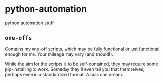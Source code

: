 # python-automation

python automation stuff

## `one-offs`

Contains my one-off scripts, which may be fully functional or just functional enough for me. Your mileage may vary (and should!).

While the aim for the scripts is to be self-contained, they may require some pip-installing to work. 
Someday they'll even tell you that themselves, perhaps even in a standardized format. A man can dream...
